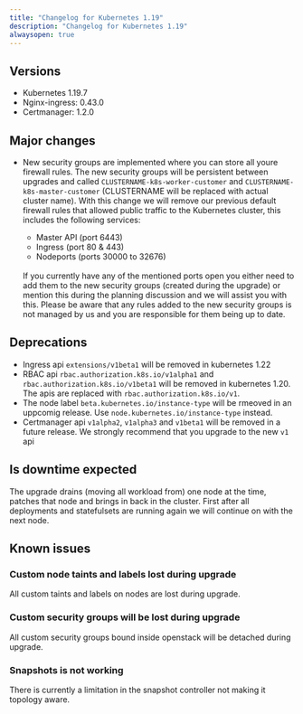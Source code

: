 ```yaml
---
title: "Changelog for Kubernetes 1.19"
description: "Changelog for Kubernetes 1.19"
alwaysopen: true
---
```


## Versions

* Kubernetes 1.19.7
* Nginx-ingress: 0.43.0
* Certmanager: 1.2.0

## Major changes

* New security groups are implemented where you can store all youre firewall rules. The new security groups will be persistent between upgrades and called `CLUSTERNAME-k8s-worker-customer` and `CLUSTERNAME-k8s-master-customer` (CLUSTERNAME will be replaced with actual cluster name).
  With this change we will remove our previous default firewall rules that allowed public traffic to the Kubernetes cluster, this includes the following services:
	- Master API (port 6443)
	- Ingress (port 80 & 443)
	- Nodeports (ports 30000 to 32676) 
  
  </br>
  If you currently have any of the mentioned ports open you either need to add them to the new security groups (created during the upgrade) or mention this during the planning discussion and we will assist you with this. 
  Please be aware that any rules added to the new security groups is not managed by us and you are responsible for them being up to date.

## Deprecations

* Ingress api `extensions/v1beta1` will be removed in kubernetes 1.22
* RBAC api `rbac.authorization.k8s.io/v1alpha1` and `rbac.authorization.k8s.io/v1beta1` will be removed in kubernetes 1.20. The apis are replaced with `rbac.authorization.k8s.io/v1`.
* The node label `beta.kubernetes.io/instance-type` will be rmeoved in an uppcomig release. Use `node.kubernetes.io/instance-type` instead.
* Certmanager api `v1alpha2`, `v1alpha3` and `v1beta1` will be removed in a future release. We strongly recommend that you upgrade to the new `v1` api

## Is downtime expected

The upgrade drains (moving all workload from) one node at the time, patches that node and brings in back in the cluster. First after all deployments and statefulsets are running again we will continue on with the next node.

## Known issues

### Custom node taints and labels lost during upgrade

All custom taints and labels on nodes are lost during upgrade.

### Custom security groups will be lost during upgrade

All custom security groups bound inside openstack will be detached during upgrade.

### Snapshots is not working

There is currently a limitation in the snapshot controller not making it topology aware.

